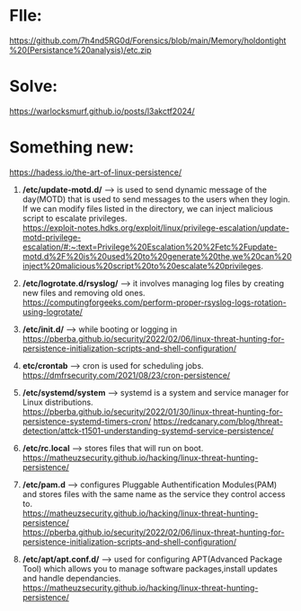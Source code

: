 # FIle: 
https://github.com/7h4nd5RG0d/Forensics/blob/main/Memory/holdontight%20(Persistance%20analysis)/etc.zip  
# Solve: 
https://warlocksmurf.github.io/posts/l3akctf2024/  

# Something new:  
https://hadess.io/the-art-of-linux-persistence/  
1) **/etc/update-motd.d/** --> is used to send dynamic message of the day(MOTD) that is used to send messages to the users when they login.  
   If we can modify files listed in the directory, we can inject malicious script to escalate privileges.  
    https://exploit-notes.hdks.org/exploit/linux/privilege-escalation/update-motd-privilege-escalation/#:~:text=Privilege%20Escalation%20%2Fetc%2Fupdate-motd.d%2F%20is%20used%20to%20generate%20the,we%20can%20inject%20malicious%20script%20to%20escalate%20privileges.
      
2) **/etc/logrotate.d/rsyslog/** --> it involves managing log files by creating new files and removing old ones.
   https://computingforgeeks.com/perform-proper-rsyslog-logs-rotation-using-logrotate/
  
3) **/etc/init.d/** --> while booting or logging in  
   https://pberba.github.io/security/2022/02/06/linux-threat-hunting-for-persistence-initialization-scripts-and-shell-configuration/  
   
4) **etc/crontab** --> cron is used for scheduling jobs.  
   https://dmfrsecurity.com/2021/08/23/cron-persistence/  
   
5) **/etc/systemd/system** --> systemd is a system and service manager for Linux distributions.  
   https://pberba.github.io/security/2022/01/30/linux-threat-hunting-for-persistence-systemd-timers-cron/
   https://redcanary.com/blog/threat-detection/attck-t1501-understanding-systemd-service-persistence/  

6) **/etc/rc.local** --> stores files that will run on boot.  
https://matheuzsecurity.github.io/hacking/linux-threat-hunting-persistence/  

7) **/etc/pam.d** --> configures Pluggable Authentification Modules(PAM) and stores files with the same name as the service they control access to.  
https://matheuzsecurity.github.io/hacking/linux-threat-hunting-persistence/  
https://pberba.github.io/security/2022/02/06/linux-threat-hunting-for-persistence-initialization-scripts-and-shell-configuration/  

8) **/etc/apt/apt.conf.d/** --> used for configuring APT(Advanced Package Tool) which allows you to manage software packages,install updates and handle dependancies.  
https://matheuzsecurity.github.io/hacking/linux-threat-hunting-persistence/  


  
